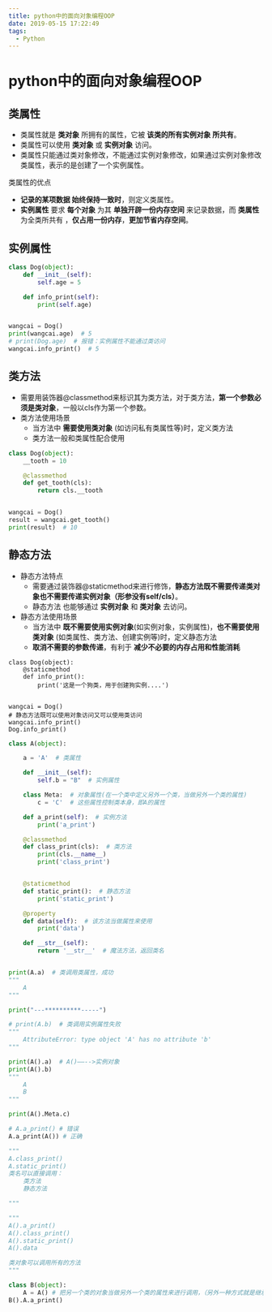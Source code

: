 ```yaml
---
title: python中的面向对象编程OOP
date: 2019-05-15 17:22:49
tags: 
  - Python
---
```

# python中的面向对象编程OOP

## 类属性
- 类属性就是 **类对象** 所拥有的属性，它被 **该类的所有实例对象 所共有**。
- 类属性可以使用 **类对象** 或 **实例对象** 访问。
- 类属性只能通过类对象修改，不能通过实例对象修改，如果通过实例对象修改类属性，表示的是创建了一个实例属性。

类属性的优点

- **记录的某项数据 始终保持一致时**，则定义类属性。
- **实例属性** 要求 **每个对象** 为其 **单独开辟一份内存空间** 来记录数据，而 **类属性** 为全类所共有 ，**仅占用一份内存**，**更加节省内存空间**。
## 实例属性
```python
class Dog(object):
    def __init__(self):
        self.age = 5

    def info_print(self):
        print(self.age)


wangcai = Dog()
print(wangcai.age)  # 5
# print(Dog.age)  # 报错：实例属性不能通过类访问
wangcai.info_print()  # 5
```
## 类方法

- 需要用装饰器@classmethod来标识其为类方法，对于类方法，**第一个参数必须是类对象**，一般以cls作为第一个参数。
- 类方法使用场景
   - 当方法中 **需要使用类对象** (如访问私有类属性等)时，定义类方法
   - 类方法一般和类属性配合使用
```python
class Dog(object):
    __tooth = 10

    @classmethod
    def get_tooth(cls):
        return cls.__tooth


wangcai = Dog()
result = wangcai.get_tooth()
print(result)  # 10
```
## 静态方法

- 静态方法特点
   - 需要通过装饰器@staticmethod来进行修饰，**静态方法既不需要传递类对象也不需要传递实例对象（形参没有self/cls）**。
   - 静态方法 也能够通过 **实例对象** 和 **类对象** 去访问。
- 静态方法使用场景
   - 当方法中 **既不需要使用实例对象**(如实例对象，实例属性)，**也不需要使用类对象** (如类属性、类方法、创建实例等)时，定义静态方法
   - **取消不需要的参数传递**，有利于 **减少不必要的内存占用和性能消耗**
```
class Dog(object):
    @staticmethod
    def info_print():
        print('这是一个狗类，用于创建狗实例....')


wangcai = Dog()
# 静态方法既可以使用对象访问又可以使用类访问
wangcai.info_print()
Dog.info_print()
```


```python
class A(object):

    a = 'A'  # 类属性

    def __init__(self):
        self.b = "B"  # 实例属性

    class Meta:  # 对象属性(在一个类中定义另外一个类，当做另外一个类的属性)
        c = 'C'  # 这些属性控制类本身，即A的属性

    def a_print(self):  # 实例方法
        print('a_print')

    @classmethod
    def class_print(cls):  # 类方法
        print(cls.__name__)
        print('class_print')


    @staticmethod
    def static_print():  # 静态方法
        print('static_print')

    @property
    def data(self):  # 该方法当做属性来使用
        print('data')

    def __str__(self):
        return '__str__'  # 魔法方法，返回类名


print(A.a)  # 类调用类属性，成功
"""
    A
"""

print("---**********-----")

# print(A.b)  # 类调用实例属性失败
"""
    AttributeError: type object 'A' has no attribute 'b'
"""

print(A().a)  # A()——-->实例对象
print(A().b)
"""
    A
    B
"""

print(A().Meta.c)

# A.a_print() # 错误
A.a_print(A()) # 正确

"""
A.class_print()
A.static_print()
类名可以直接调用：
    类方法
    静态方法

"""

"""
A().a_print()
A().class_print()
A().static_print()
A().data

类对象可以调用所有的方法
"""

class B(object):
    A = A() # 把另一个类的对象当做另外一个类的属性来进行调用，（另外一种方式就是继承）
B().A.a_print()


```
